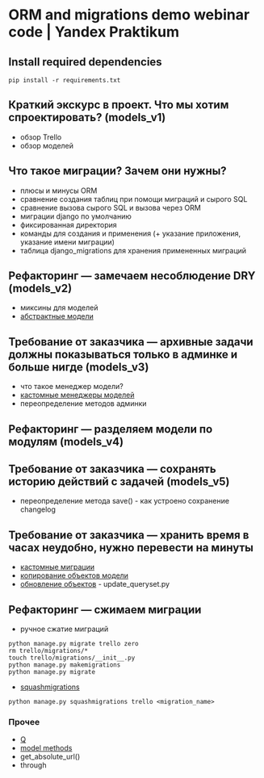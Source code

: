 # ORM and migrations demo webinar code | Yandex Praktikum 

## Install required dependencies
```shell
pip install -r requirements.txt
```

## Краткий экскурс в проект. Что мы хотим спроектировать? (models_v1)
- обзор Trello
- обзор моделей

## Что такое миграции? Зачем они нужны?
- плюсы и минусы ORM
- сравнение создания таблиц при помощи миграций и сырого SQL
- сравнение вызова сырого SQL и вызова через ORM
- миграции django по умолчанию
- фиксированная директория
- команды для создания и применения (+ указание приложения, указание имени миграции)
- таблица django_migrations для хранения примененных миграций

## Рефакторинг — замечаем несоблюдение DRY (models_v2)
- миксины для моделей
- [абстрактные модели](https://docs.djangoproject.com/en/3.2/topics/db/models/#abstract-base-classes)

## Требование от заказчика — архивные задачи должны показываться только в админке и больше нигде (models_v3)
- что такое менеджер модели?
- [кастомные менеджеры моделей](https://docs.djangoproject.com/en/3.2/topics/db/managers)
- переопределение методов админки

## Рефакторинг — разделяем модели по модулям (models_v4)

## Требование от заказчика — сохранять историю действий с задачей (models_v5)
- переопределение метода save() - как устроено сохранение changelog

## Требование от заказчика — хранить время в часах неудобно, нужно перевести на минуты
- [кастомные миграции](https://docs.djangoproject.com/en/3.2/howto/writing-migrations/)
- [копирование объектов модели](https://docs.djangoproject.com/en/3.2/topics/db/queries/#copying-model-instances)
- [обновление объектов](https://docs.djangoproject.com/en/3.2/topics/db/queries/#copying-model-instances) - update_queryset.py

## Рефакторинг — сжимаем миграции
- ручное сжатие миграций
```shell
python manage.py migrate trello zero
rm trello/migrations/*
touch trello/migrations/__init__.py
python manage.py makemigrations
python manage.py migrate
```
- [squashmigrations](https://docs.djangoproject.com/en/3.2/topics/migrations/#migration-squashing)
```shell
python manage.py squashmigrations trello <migration_name>
```

### Прочее
- [Q](https://docs.djangoproject.com/en/3.2/topics/db/queries/#complex-lookups-with-q-objects)
- [model methods](https://docs.djangoproject.com/en/3.2/topics/db/models/#model-methods)
- get_absolute_url() 
- through